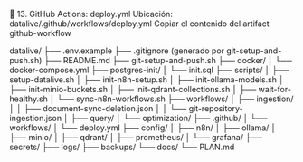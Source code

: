
📄 13. GitHub Actions: deploy.yml
Ubicación: datalive/.github/workflows/deploy.yml
Copiar el contenido del artifact github-workflow







datalive/
├── .env.example
├── .gitignore (generado por git-setup-and-push.sh)
├── README.md
├── git-setup-and-push.sh
├── docker/
│   └── docker-compose.yml
├── postgres-init/
│   └── init.sql
├── scripts/
│   ├── setup-datalive.sh
│   ├── init-n8n-setup.sh
│   ├── init-ollama-models.sh
│   ├── init-minio-buckets.sh
│   ├── init-qdrant-collections.sh
│   ├── wait-for-healthy.sh
│   └── sync-n8n-workflows.sh
├── workflows/
│   ├── ingestion/
│   │   ├── document-sync-deletion.json
│   │   └── git-repository-ingestion.json
│   ├── query/
│   └── optimization/
├── .github/
│   └── workflows/
│       └── deploy.yml
├── config/
│   ├── n8n/
│   ├── ollama/
│   ├── minio/
│   ├── qdrant/
│   ├── prometheus/
│   └── grafana/
├── secrets/
├── logs/
├── backups/
└── docs/
    └── PLAN.md